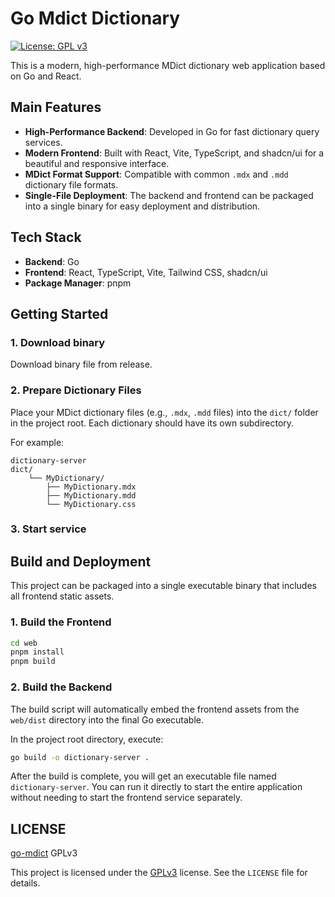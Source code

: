 # Go Mdict Dictionary

[![License: GPL v3](https://img.shields.io/badge/License-GPLv3-blue.svg)](https://www.gnu.org/licenses/gpl-3.0)

This is a modern, high-performance MDict dictionary web application based on Go and React.

## Main Features

- **High-Performance Backend**: Developed in Go for fast dictionary query services.
- **Modern Frontend**: Built with React, Vite, TypeScript, and shadcn/ui for a beautiful and responsive interface.
- **MDict Format Support**: Compatible with common `.mdx` and `.mdd` dictionary file formats.
- **Single-File Deployment**: The backend and frontend can be packaged into a single binary for easy deployment and distribution.

## Tech Stack

- **Backend**: Go
- **Frontend**: React, TypeScript, Vite, Tailwind CSS, shadcn/ui
- **Package Manager**: pnpm

## Getting Started

### 1. Download binary

Download binary file from release.

### 2. Prepare Dictionary Files

Place your MDict dictionary files (e.g., `.mdx`, `.mdd` files) into the `dict/` folder in the project root. Each dictionary should have its own subdirectory.

For example:
```
dictionary-server
dict/
    └── MyDictionary/
        ├── MyDictionary.mdx
        ├── MyDictionary.mdd
        └── MyDictionary.css
```

### 3. Start service

## Build and Deployment

This project can be packaged into a single executable binary that includes all frontend static assets.

### 1. Build the Frontend

```bash
cd web
pnpm install
pnpm build
```

### 2. Build the Backend

The build script will automatically embed the frontend assets from the `web/dist` directory into the final Go executable.

In the project root directory, execute:

```bash
go build -o dictionary-server .
```

After the build is complete, you will get an executable file named `dictionary-server`. You can run it directly to start the entire application without needing to start the frontend service separately.

## LICENSE

[go-mdict](https://github.com/terasum/medict/blob/develop/internal/libs/go-mdict/mdict.go) GPLv3

This project is licensed under the [GPLv3](LICENSE) license. See the `LICENSE` file for details.

